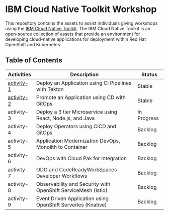# IBM Cloud Native Toolkit Workshop

This repository contains the assets to assist individuals giving workshops using the [IBM Cloud Native Toolkit](https://cloudnativetoolkit.dev/). The IBM Cloud Native Toolkit is an open-source collection of assets that provide an environment for developing cloud-native applications for deployment within Red Hat OpenShift and Kubernetes.

## Table of Contents

| Activities                   | Description                                                    | Status        |
| ---------------------------- | -------------------------------------------------------------- | ------------- |
| [activity-1](./activity-1/)  | Deploy an Application using CI Pipelines with Tekton           | Stable        |
| [activity-2](./activity-2/)  | Promote an Application using CD with GitOps                    | Stable        |
| activity-3                   | Deploy a 3 tier Microservice using React, Node.js, and Java    | In Progress   |
| activity-4                   | Deploy Operators using CICD and GitOps                         | Backlog       |
| activity-5                   | Application Modernization DevOps, Monolith to Container        | Backlog       |
| activity-6                   | DevOps with Cloud Pak for Integration                          | Backlog       |
| activity-7                   | ODO and CodeReadyWorkSpaces Developer Workflows                | Backlog       |
| activity-8                   | Observability and Security with OpenShift ServiceMesh (Istio)  | Backlog       |
| activity-9                   | Event Driven Application using OpenShift Serverles (Knative)   | Backlog       |
